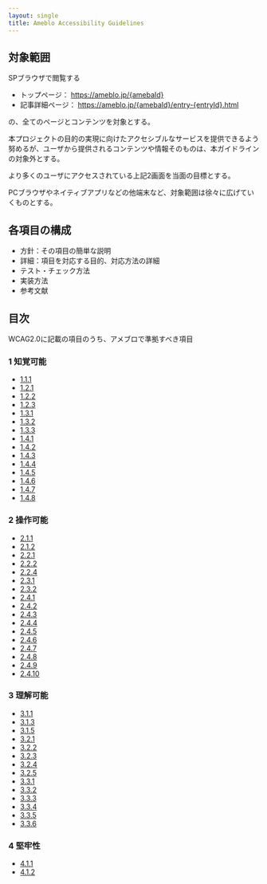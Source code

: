 ```yaml
---
layout: single
title: Ameblo Accessibility Guidelines
---
```


## 対象範囲

SPブラウザで閲覧する

- トップページ： https://ameblo.jp/{amebaId}
- 記事詳細ページ： https://ameblo.jp/{amebaId}/entry-{entryId}.html

の、全てのページとコンテンツを対象とする。

本プロジェクトの目的の実現に向けたアクセシブルなサービスを提供できるよう努めるが、ユーザから提供されるコンテンツや情報そのものは、本ガイドラインの対象外とする。

より多くのユーザにアクセスされている上記2画面を当面の目標とする。

PCブラウザやネイティブアプリなどの他端末など、対象範囲は徐々に広げていくものとする。

## 各項目の構成

- 方針：その項目の簡単な説明
- 詳細：項目を対応する目的、対応方法の詳細
- テスト・チェック方法
- 実装方法
- 参考文献

## 目次

WCAG2.0に記載の項目のうち、アメブロで準拠すべき項目

### 1 知覚可能

- [1.1.1](/a11y-guidelines/1/1/1)
- [1.2.1](/a11y-guidelines/1/2/1)
- [1.2.2](/a11y-guidelines/1/2/2)
- [1.2.3](/a11y-guidelines/1/2/3)
- [1.3.1](/a11y-guidelines/1/3/1)
- [1.3.2](/a11y-guidelines/1/3/2)
- [1.3.3](/a11y-guidelines/1/3/3)
- [1.4.1](/a11y-guidelines/1/4/1)
- [1.4.2](/a11y-guidelines/1/4/2)
- [1.4.3](/a11y-guidelines/1/4/3)
- [1.4.4](/a11y-guidelines/1/4/4)
- [1.4.5](/a11y-guidelines/1/4/5)
- [1.4.6](/a11y-guidelines/1/4/6)
- [1.4.7](/a11y-guidelines/1/4/7)
- [1.4.8](/a11y-guidelines/1/4/8)

### 2 操作可能

- [2.1.1](/a11y-guidelines/2/1/1)
- [2.1.2](/a11y-guidelines/2/1/2)
- [2.2.1](/a11y-guidelines/2/2/1)
- [2.2.2](/a11y-guidelines/2/2/2)
- [2.2.4](/a11y-guidelines/2/2/4)
- [2.3.1](/a11y-guidelines/2/3/1)
- [2.3.2](/a11y-guidelines/2/3/2)
- [2.4.1](/a11y-guidelines/2/4/1)
- [2.4.2](/a11y-guidelines/2/4/2)
- [2.4.3](/a11y-guidelines/2/4/3)
- [2.4.4](/a11y-guidelines/2/4/4)
- [2.4.5](/a11y-guidelines/2/4/5)
- [2.4.6](/a11y-guidelines/2/4/6)
- [2.4.7](/a11y-guidelines/2/4/7)
- [2.4.8](/a11y-guidelines/2/4/8)
- [2.4.9](/a11y-guidelines/2/4/9)
- [2.4.10](/a11y-guidelines/2/4/10)

### 3 理解可能

- [3.1.1](/a11y-guidelines/3/1/1)
- [3.1.3](/a11y-guidelines/3/1/3)
- [3.1.5](/a11y-guidelines/3/1/5)
- [3.2.1](/a11y-guidelines/3/2/1)
- [3.2.2](/a11y-guidelines/3/2/2)
- [3.2.3](/a11y-guidelines/3/2/3)
- [3.2.4](/a11y-guidelines/3/2/4)
- [3.2.5](/a11y-guidelines/3/2/5)
- [3.3.1](/a11y-guidelines/3/3/1)
- [3.3.2](/a11y-guidelines/3/3/2)
- [3.3.3](/a11y-guidelines/3/3/3)
- [3.3.4](/a11y-guidelines/3/3/4)
- [3.3.5](/a11y-guidelines/3/3/5)
- [3.3.6](/a11y-guidelines/3/3/6)

### 4 堅牢性

- [4.1.1](/a11y-guidelines/4/1/1)
- [4.1.2](/a11y-guidelines/4/1/2)
